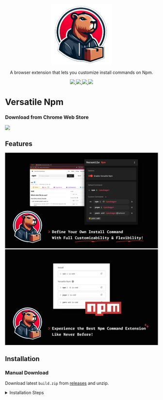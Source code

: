 <p align=center>
  <img src="src/assets/img/icon.png" width="200"/>
</p>

<p align=center>
  A browser extension that lets you customize install commands on Npm.
</p>


<p align=center>
  <a href="https://github.com/ngseke/versatile-npm/actions">
    <img src="https://github.com/ngseke/versatile-npm/actions/workflows/release.yml/badge.svg" />
  </a>
  <a href="https://github.com/ngseke/versatile-npm/releases">
    <img src="https://img.shields.io/github/v/release/ngseke/versatile-npm?sort=semver" />
  </a>
  <a href="https://chromewebstore.google.com/detail/versatile-npm/jahejogdoffpehfhkhbpjblnlhghjnje">
    <img src="https://img.shields.io/chrome-web-store/v/jahejogdoffpehfhkhbpjblnlhghjnje" />
  </a>
  <a href="https://chromewebstore.google.com/detail/versatile-npm/jahejogdoffpehfhkhbpjblnlhghjnje">
    <img src="https://img.shields.io/chrome-web-store/users/jahejogdoffpehfhkhbpjblnlhghjnje" />
  </a>
</p>

# Versatile Npm

### Download from Chrome Web Store

<a href="https://chromewebstore.google.com/detail/versatile-npm/jahejogdoffpehfhkhbpjblnlhghjnje">
  <img src="https://storage.googleapis.com/web-dev-uploads/image/WlD8wC6g8khYWPJUsQceQkhXSlv1/UV4C4ybeBTsZt43U4xis.png" />
</a>

## Features

<img src="illustration/1x/screenshot-1.png" alt="Define Your Own Install Command With Full Customizability & Flexibility!" />
<img src="illustration/1x/screenshot-2.png" alt="Experience the Best Npm Command Extension Like Never Before!" />

## Installation

### Manual Download

Download latest `build.zip` from [releases](https://github.com/ngseke/versatile-npm/releases) and unzip.

<details>
  <summary>Installation Steps</summary>

  1. Access [chrome://extensions/](chrome://extensions/)
  2. Check `Developer mode`
  3. Click on `Load unpacked extension`
  4. Select the extracted folder  for use
</details>
